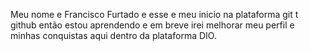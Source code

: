 Meu nome e Francisco Furtado e esse e meu inicio na plataforma git t github então estou aprendendo e em breve irei melhorar meu perfil e minhas conquistas aqui dentro da plataforma DIO.
